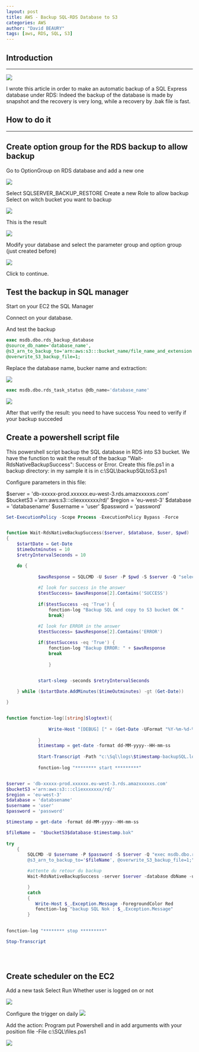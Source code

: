 ```yaml
---
layout: post
title: AWS - Backup SQL-RDS Database to S3
categories: AWS
author: "David BEAURY"
tags: [aws, RDS, SQL, S3] 
---
```

## Introduction
---

<img src="https://cloud-davb.github.io/devops/images/post/2023-01-24-AWS-Backup-SQL-RDS-Database-To-S3-image1.png">


I wrote this article in order to make an automatic backup of a SQL Express database under RDS: Indeed the backup of the database is made by snapshot and the recovery is very long, while a recovery by .bak file is fast. 

## How to do it
---
## Create option group for the RDS backup to allow backup

Go to OptionGroup on RDS database and add a new one

<img src="https://cloud-davb.github.io/devops/images/post/2023-01-24-AWS-Backup-SQL-RDS-Database-To-S3-image2.png">

Select SQLSERVER_BACKUP_RESTORE
Create a new Role to allow backup
Select on witch bucket you want to backup

<img src="https://cloud-davb.github.io/devops/images/post/2023-01-24-AWS-Backup-SQL-RDS-Database-To-S3-image3.png">

This is the result

<img src="https://cloud-davb.github.io/devops/images/post/2023-01-24-AWS-Backup-SQL-RDS-Database-To-S3-image4.png">

Modify your database and select the parameter group and option group (just created before)

<img src="https://cloud-davb.github.io/devops/images/post/2023-01-24-AWS-Backup-SQL-RDS-Database-To-S3-image5.png">

Click to continue.

## Test the backup in SQL manager

Start on your EC2 the SQL Manager

Connect on your database.

And test the backup 
```SQL
exec msdb.dbo.rds_backup_database 
@source_db_name='database_name', 
@s3_arn_to_backup_to='arn:aws:s3:::bucket_name/file_name_and_extension',
@overwrite_S3_backup_file=1;

```

Replace the database name, bucker name and extraction:

<img src="https://cloud-davb.github.io/devops/images/post/2023-01-24-AWS-Backup-SQL-RDS-Database-To-S3-image6.png">

```SQL
exec msdb.dbo.rds_task_status @db_name='database_name'
```
<img src="https://cloud-davb.github.io/devops/images/post/2023-01-24-AWS-Backup-SQL-RDS-Database-To-S3-image7.png">

After that verify the result: you need to have success 
You need to verify if your backup succeded 

## Create a powershell script file

This powershell script backup the SQL database in RDS into S3 bucket.
We have the function to wait the result of the backup "Wait-RdsNativeBackupSuccess": Success or Error. 
Create this file.ps1 in a backup directory: in my sample it is in c:\SQL\backupSQLtoS3.ps1

Configure parameters in this file:

$server = 'db-xxxxx-prod.xxxxxx.eu-west-3.rds.amazxxxxxs.com'
$bucketS3 ='arn:aws:s3:::cliexxxxxxx/rd/'
$region = 'eu-west-3'
$database = 'databasename'
$username = 'user'
$password = 'password'

```Powershell
Set-ExecutionPolicy -Scope Process -ExecutionPolicy Bypass -Force


function Wait-RdsNativeBackupSuccess($server, $database, $user, $pwd)
{
    $startDate = Get-Date
    $timeOutminutes = 10
    $retryIntervalSeconds = 10

    do {
        
            $awsResponse = SQLCMD -U $user -P $pwd -S $server -Q "select top 1 lifecycle from msdb.dbo.rds_fn_task_status(NULL,0) order by task_id desc"
            
            #I look for success in the answer 
            $testSuccess= $awsResponse[2].Contains('SUCCESS')
            
            if($testSuccess -eq 'True') {
                fonction-log "Backup SQL and copy to S3 bucket OK "
                break}
            
            #I look for ERROR in the answer
            $testSuccess= $awsResponse[2].Contains('ERROR')

            if($testSuccess -eq 'True') {
                fonction-log "Backup ERROR: " + $awsResponse 
                break
                
                }

            
            start-sleep -seconds $retryIntervalSeconds

    } while ($startDate.AddMinutes($timeOutminutes) -gt (Get-Date))

}


function fonction-log([string]$logtext){
            
                Write-Host "[DEBUG] [" + (Get-Date -UFormat "%Y-%m-%d-%T") + "] [$logtext]"
            
            }
            $timestamp = get-date -format dd-MM-yyyy--HH-mm-ss
            
            Start-Transcript -Path "c:\Sql\logs\$timestamp-backupSQL.log"
			
			fonction-log "******** start *********"


$server = 'db-xxxxx-prod.xxxxxx.eu-west-3.rds.amazxxxxxs.com'
$bucketS3 ='arn:aws:s3:::cliexxxxxxx/rd/'
$region = 'eu-west-3'
$database = 'databsename'
$username = 'user'
$password = 'password'

$timestamp = get-date -format dd-MM-yyyy--HH-mm-ss

$fileName =  "$bucketS3$database-$timestamp.bak"
	
try
    {
        SQLCMD -U $username -P $password -S $server -Q "exec msdb.dbo.rds_backup_database @source_db_name='$database', 
        @s3_arn_to_backup_to='$fileName', @overwrite_S3_backup_file=1;"

        #attente du retour du backup
        Wait-RdsNativeBackupSuccess -server $server -database dbName -user $username -pwd $password

        }
        catch
        {
           Write-Host $_.Exception.Message -ForegroundColor Red
		   fonction-log "backup SQL Nok : $_.Exception.Message"
        }
	

fonction-log "******** stop *********"

Stop-Transcript
            

            
```



## Create scheduler on the EC2

Add a new task
Select Run Whether user is logged on or not

<img src="https://cloud-davb.github.io/devops/images/post/2023-01-24-AWS-Backup-SQL-RDS-Database-To-S3-image8.png">
 
 
Configure the trigger on daily
<img src="https://cloud-davb.github.io/devops/images/post/2023-01-24-AWS-Backup-SQL-RDS-Database-To-S3-image9.png">
 

Add the action:
Program put Powershell and in add arguments with your position file -File c:\SQL\files.ps1
 
<img src="https://cloud-davb.github.io/devops/images/post/2023-01-24-AWS-Backup-SQL-RDS-Database-To-S3-image10.png">
